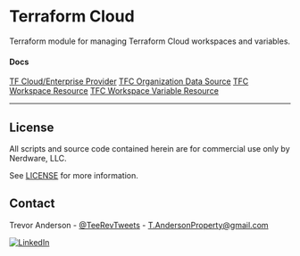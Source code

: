 # Terraform Cloud

Terraform module for managing Terraform Cloud workspaces and variables.

#### Docs

[TF Cloud/Enterprise Provider](https://registry.terraform.io/providers/hashicorp/tfe/latest/docs)
[TFC Organization Data Source](https://registry.terraform.io/providers/hashicorp/tfe/latest/docs/data-sources/organization)
[TFC Workspace Resource](https://registry.terraform.io/providers/hashicorp/tfe/latest/docs/resources/workspace)
[TFC Workspace Variable Resource](https://registry.terraform.io/providers/hashicorp/tfe/latest/docs/resources/variable)

---

## License

All scripts and source code contained herein are for commercial use only by Nerdware, LLC.

See [LICENSE](/LICENSE) for more information.

## Contact

Trevor Anderson - [@TeeRevTweets](https://twitter.com/teerevtweets) - T.AndersonProperty@gmail.com

[![LinkedIn][linkedin-shield]][linkedin-url]

<!-- MARKDOWN LINKS & IMAGES -->
<!-- https://www.markdownguide.org/basic-syntax/#reference-style-links -->

[linkedin-url]: https://www.linkedin.com/in/trevor-anderson-3a3b0392/
[linkedin-shield]: https://img.shields.io/badge/LinkedIn-0077B5?logo=linkedin&logoColor=white
